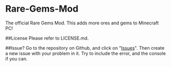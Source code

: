 Rare-Gems-Mod
=============

The official Rare Gems Mod. This adds more ores and gems to Minecraft PC!

##License
Please refer to LICENSE.md.

##Issue?
Go to the repository on Github, and click on "[Issues](https://github.com/Troutz/Rare-Gems-Mod/issues)". Then create a new issue with your problem in it. Try to include the error, and the console if you can.
